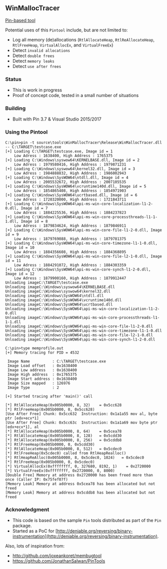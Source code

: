 ## WinMallocTracer

[Pin-based tool](https://software.intel.com/en-us/articles/pin-a-dynamic-binary-instrumentation-tool)

Potential uses of this `Pintool` include, but are not limited to:
* Log all memory (de)allocations (`RtlAllocateHeap`, `RtlReAllocateHeap`, `RtlFreeHeap`, `VirtualAllocEx`, and `VirtualFreeEx`)
* Detect `invalid allocations`
* Detect `double frees`
* Detect `memory leaks`
* Detect `use after frees`

### Status

* This is work in progress
* Proof of concept code, tested in a small number of situations

### Building

* Built with Pin 3.7 & Visual Studio 2015/2017


### Using the Pintool

```
C:\pin>pin -t source\tools\WinMallocTracer\Release\WinMallocTracer.dll -- C:\TARGET\testcase.exe
[+] Loading C:\TARGET\testcase.exe, Image id = 1
    Low Adress : 1638400, High Address : 1765375
[+] Loading C:\Windows\syswow64\KERNELBASE.dll, Image id = 2
    Low Adress : 1979580416, High Address : 1979871231
[+] Loading C:\Windows\syswow64\kernel32.dll, Image id = 3
    Low Adress : 1984888832, High Address : 1986002943
[+] Loading C:\Windows\SysWOW64\ntdll.dll, Image id = 4
    Low Adress : 2005532672, High Address : 2007105535
[+] Loading C:\Windows\SysWOW64\vcruntime140d.dll, Image id = 5
    Low Adress : 1854865408, High Address : 1854971903
[+] Loading C:\Windows\SysWOW64\ucrtbased.dll, Image id = 6
    Low Adress : 1720320000, High Address : 1721843711
[+] Loading C:\Windows\SysWOW64\api-ms-win-core-localization-l1-2-0.dll, Image id = 7
    Low Adress : 1884225536, High Address : 1884237823
[+] Loading C:\Windows\SysWOW64\api-ms-win-core-processthreads-l1-1-1.dll, Image id = 8
    Low Adress : 1879834624, High Address : 1879846911
[+] Loading C:\Windows\SysWOW64\api-ms-win-core-file-l1-2-0.dll, Image id = 9
    Low Adress : 1879769088, High Address : 1879781375
[+] Loading C:\Windows\SysWOW64\api-ms-win-core-timezone-l1-1-0.dll, Image id = 10
    Low Adress : 1884356608, High Address : 1884368895
[+] Loading C:\Windows\SysWOW64\api-ms-win-core-file-l2-1-0.dll, Image id = 11
    Low Adress : 1884291072, High Address : 1884303359
[+] Loading C:\Windows\SysWOW64\api-ms-win-core-synch-l1-2-0.dll, Image id = 12
    Low Adress : 1879900160, High Address : 1879912447
Unloading imageC:\TARGET\testcase.exe
Unloading imageC:\Windows\syswow64\KERNELBASE.dll
Unloading imageC:\Windows\syswow64\kernel32.dll
Unloading imageC:\Windows\SysWOW64\ntdll.dll
Unloading imageC:\Windows\SysWOW64\vcruntime140d.dll
Unloading imageC:\Windows\SysWOW64\ucrtbased.dll
Unloading imageC:\Windows\SysWOW64\api-ms-win-core-localization-l1-2-0.dll
Unloading imageC:\Windows\SysWOW64\api-ms-win-core-processthreads-l1-1-1.dll
Unloading imageC:\Windows\SysWOW64\api-ms-win-core-file-l1-2-0.dll
Unloading imageC:\Windows\SysWOW64\api-ms-win-core-timezone-l1-1-0.dll
Unloading imageC:\Windows\SysWOW64\api-ms-win-core-file-l2-1-0.dll
Unloading imageC:\Windows\SysWOW64\api-ms-win-core-synch-l1-2-0.dll

C:\pin>type memprofile.out
[+] Memory tracing for PID = 4532

 Image Name          : C:\TARGET\testcase.exe
 Image Load offset   : 0x1638400
 Image Low address   : 0x1638400
 Image High address  : 0x1765375
 Image Start address : 0x1638400
 Image Size mapped   : 126976
 Image Type          : 2

[+] Started tracing after 'main()' call

[*] RtlAllocateHeap(0x005b0000, 8, 32)    = 0x5cc628
[*] RtlFreeHeap(0x005b0000, 0, 0x5cc628)
[Use After Free] Chunk: 0x5cc632  Instruction: 0x1a1a55 mov al, byte ptr [edx+ecx*1]
[Use After Free] Chunk: 0x5cc63c  Instruction: 0x1a1a69 mov byte ptr [edx+ecx*1], al
[*] RtlAllocateHeap(0x005b0000, 8, 64)    = 0x5cea78
[*] RtlAllocateHeap(0x005b0000, 8, 128)   = 0x5cdd30
[*] RtlAllocateHeap(0x005b0000, 8, 256)   = 0x5cddb8
[*] RtlFreeHeap(0x005b0000, 0, 0x5cdd30)
[*] RtlAllocateHeap(0x005b0000, 8, 512)   = 0x5cdec0
[*] RtlFreeHeap(0x5cdec0) called from RtlHeapRealloc()
[*] RtlHeapReAlloc(0x005b0000, 8, 0x5cdec0, 1024)   = 0x5cdec0
[*] RtlFreeHeap(0x005b0000, 0, 0x5cdec0)
[*] VirtualAllocEx(0xffffffff, 0, 327680, 8192, 1)    = 0x2720000
[*] VirtualFreeEx(0xffffffff, 0x2720000, 0, 8000)
[Double Free] Memory at address 0x2720000 has been freed more than once (Caller IP: 0x75fef07f)
[Memory Leak] Memory at address 0x5cea78 has been allocated but not freed
[Memory Leak] Memory at address 0x5cddb8 has been allocated but not freed
```

### Acknowledgment

* This code is based on the sample `Pin` tools distributed as part of the `Pin` package.
* Started as a PoC for [http://deniable.org/reversing/binary-instrumentation](http://deniable.org/reversing/binary-instrumentation).

Also, lots of inspiration from:
* http://github.com/joxeankoret/membugtool
* https://github.com/JonathanSalwan/PinTools

